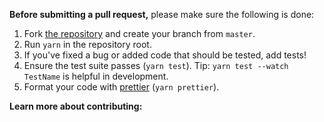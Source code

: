 **Before submitting a pull request,** please make sure the following is done:

1. Fork [the repository]() and create your branch from `master`.
2. Run `yarn` in the repository root.
3. If you've fixed a bug or added code that should be tested, add tests!
4. Ensure the test suite passes (`yarn test`). Tip: `yarn test --watch TestName` is helpful in development.
7. Format your code with [prettier](https://github.com/prettier/prettier) (`yarn prettier`).

**Learn more about contributing:** 
